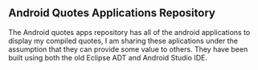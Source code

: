 Android Quotes Applications Repository
--------------------------------------

The Android quotes apps repository has all of the android applications 
to display my compiled quotes, I am sharing these aplications under the 
assumption that they can provide some value to others. They have been 
built using both the old Eclipse ADT and Android Studio IDE.
